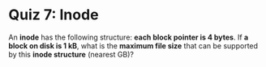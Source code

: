 # Quiz 7: Inode

An **inode** has the following structure: **each block pointer is 4 bytes**. If **a block on disk is 1 kB**, what is the **maximum file size** that can be supported by this **inode structure** (nearest GB)?
